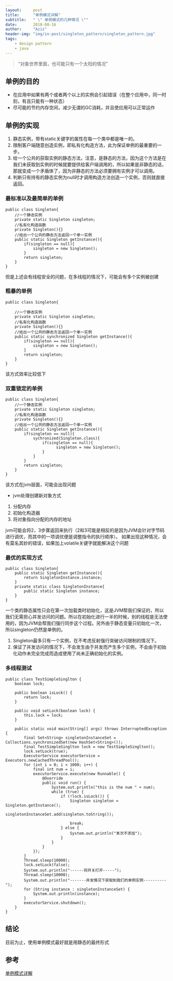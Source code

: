 ```yaml
---
layout:     post
title:      "单例模式详解"
subtitle:   " \" 单例模式的几种情况 \""
date:       2018-08-16
author:     "Aziz"
header-img: "img/in-post/singleton_pattern/singleton_pattern.jpg"
tags:
    - design pattern
    - java
---
```


> “对象世界里面，也可能只有一个太阳的情况”

## 单例的目的
+ 在应用中如果有两个或者两个以上的实例会引起错误（在整个应用中，同一时刻，有且只能有一种状态）
+ 尽可能的节约内存空间，减少无谓的GC消耗，并且使应用可以正常运作

## 单例的实现
1. 静态实例，带有static关键字的属性在每一个类中都是唯一的。
2. 限制客户端随意创造实例，即私有化构造方法，此为保证单例的最重要的一步。
3. 给一个公共的获取实例的静态方法，注意，是静态的方法，因为这个方法是在我们未获取到实例的时候就要提供给客户端调用的，所以如果是非静态的话，那就变成一个矛盾体了，因为非静态的方法必须要拥有实例才可以调用。
4. 判断只有持有的静态实例为null时才调用构造方法创造一个实例，否则就直接返回。

### 最标准以及最简单的单例

```
public class Singleton{
    //一个静态实例
    private static Singleton singleton;
    //私有化构造函数
    private Singleton(){}
    //给出一个公共的静态方法返回一个单一实例
    public static Singleton getInstance(){
        if(singleton == null){
            singleton = new Singleton();
        }
        return singleton;
    }
}

```
但是上述会有线程安全的问题，在多线程的情况下，可能会有多个实例被创建

### 粗暴的单例

```
public class Singleton{

    //一个静态实例
    private static Singleton singleton;
    //私有化构造函数
    private Singleton(){}
    //给出一个公共的静态方法返回一个单一实例
    public static synchronized Singleton getInstance(){
        if(singleton == null){
            singleton = new Singleton();
        }
        return singleton;
    }
}

```
该方式效率比较低下

### 双重锁定的单例

```
public class Singleton{
    //一个静态实例
    private static Singleton singleton;
    //私有化构造函数
    private Singleton(){}
    //给出一个公共的静态方法返回一个单一实例
    public static Singleton getInstance(){
        if(singleton == null){
            sychronized(Singleton.class){
                if(singleton == null){
                      singleton = new Singleton();
                }
            }
        }
        return singleton;
    }
}
```
该方式在jvm层面，可能会出现问题

+ jvm处理创建新对象方式
1. 分配内存
2. 初始化构造器
3. 将对象指向分配的内存的地址

jvm可能会将2，3步骤返回来执行（2和3可能是相反的是因为JVM会针对字节码进行调优，而其中的一项调优便是调整指令的执行顺序）。
如果出现这种情况，会有莫名其妙的错误，如果加上volatile关键字就能解决这个问题

### 最优的实现方式
```
public class Singleton{
    public static Singleton getInstance(){
        return SingletonInstance.instance;
    }
    private static class SingletonInstance{
        public static Singleton instance;
    }
}

```
一个类的静态属性只会在第一次加载类时初始化，这是JVM帮我们保证的，所以我们无需担心并发访问的问题。所以在初始化进行一半的时候，别的线程是无法使用的，因为JVM会帮我们强行同步这个过程。另外由于静态变量只初始化一次，所以singleton仍然是单例的。
1. Singleton最多只有一个实例，在不考虑反射强行突破访问限制的情况下。
2. 保证了并发访问的情况下，不会发生由于并发而产生多个实例，不会由于初始化动作未完全完成而造成使用了尚未正确初始化的实例。

### 多线程测试
```
public class TestSimpleSinglton {
    boolean lock;

    public boolean isLock() {
        return lock;
    }

    public void setLock(boolean lock) {
        this.lock = lock;
    }

    public static void main(String[] args) throws InterruptedException {
        final Set<String> singletonInstanceSet = Collections.synchronizedSet(new HashSet<String>());
        final TestSimpleSinglton lock = new TestSimpleSinglton();
        lock.setLock(true);
        ExecutorService executorService = Executors.newCachedThreadPool();
        for (int i = 0; i < 1000; i++) {
            final int num = i;
            executorService.execute(new Runnable() {
                @Override
                public void run() {
                    System.out.println("this is the num " + num);
                    while (true) {
                        if (!lock.isLock()) {
                            Singleton singleton = Singleton.getInstance();
                            singletonInstanceSet.add(singleton.toString());

                            break;
                        } else {
                            System.out.println("本次不添加");
                        }
                    }
                }
            });
        }
        Thread.sleep(10000);
        lock.setLock(false);
        System.out.println("------将开关打开-----");
        Thread.sleep(10000);
        System.out.println("-------并发情况下获取到我们的单例实例----------");
        for (String instance : singletonInstanceSet) {
            System.out.println(instance);
        }
        executorService.shutdown();
    }
}
```
## 结论
目前为止，使用单例模式最好就是用静态的最终形式

## 参考
[单例模式详解](https://www.cnblogs.com/zuoxiaolong/p/pattern2.html)